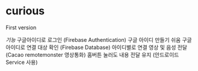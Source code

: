 # curious
First version

*기능*
구글아이디로 로그인 (Firebase Authentication) 구글 아이디 만들기 쉬움
구글아이디로 연결 대상 확인 (Firebase Database) 아이디별로 연결
영상 및 음성 전달 (Cacao remotemonster 영상통화)
홈버튼 눌러도 내용 전달 유지 (안드로이드 Service 사용)
